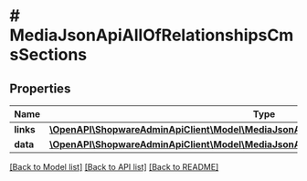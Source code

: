 # # MediaJsonApiAllOfRelationshipsCmsSections

## Properties

Name | Type | Description | Notes
------------ | ------------- | ------------- | -------------
**links** | [**\OpenAPI\ShopwareAdminApiClient\Model\MediaJsonApiAllOfRelationshipsCmsSectionsLinks**](MediaJsonApiAllOfRelationshipsCmsSectionsLinks.md) |  | [optional]
**data** | [**\OpenAPI\ShopwareAdminApiClient\Model\MediaJsonApiAllOfRelationshipsCmsSectionsData[]**](MediaJsonApiAllOfRelationshipsCmsSectionsData.md) |  | [optional]

[[Back to Model list]](../../README.md#models) [[Back to API list]](../../README.md#endpoints) [[Back to README]](../../README.md)
